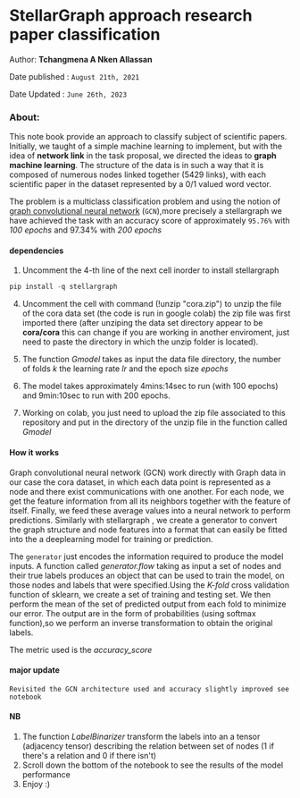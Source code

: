 # StellarGraph approach research paper classification
Author: **Tchangmena A Nken Allassan**

Date published : `August 21th, 2021`

Date Updated :   `June 26th, 2023`

### About:

This note book provide an approach to classify subject of scientific papers. Initially, we taught of a simple machine learning to implement, but with the idea of **network link** in the task proposal, we directed the ideas to **graph machine learning**. The structure of the data is in such a way that it is composed of numerous nodes linked together (5429 links), with each scientific paper in the dataset represented by a 0/1 valued word vector.

The problem is a multiclass classification problem and using the notion of [graph convolutional neural network](https://www.topbots.com/graph-convolutional-networks/) (`GCN`),more precisely a stellargraph  we have achieved the task with an accuracy score of approximately `95.76%` with *100 epochs* and 97.34% with *200 epochs*



#### dependencies

1. Uncomment the 4-th line of the next cell inorder to install stellargraph
  ```python
 pip install -q stellargraph
   ```

4. Uncomment the  cell with command (!unzip "cora.zip") to unzip the file of the cora data set (the code is run in google colab) the zip file was first imported there  (after unziping the data set directory appear to be **cora/cora** this can change if you are working in another enviroment, just need to paste the directory in which the unzip folder is located).

5. The function *Gmodel* takes as input the data file directory, the number of folds *k* the learning rate *lr* and the  epoch size *epochs*
6. The model takes approximately 4mins:14sec to run (with 100 epochs) and 9min:10sec to run with 200 epochs.
7. Working on colab, you just need to upload the zip file associated to this repository and put in the directory of the unzip file in the function called *Gmodel*

#### How it works
Graph convolutional neural network (GCN) work directly with Graph data in our case the cora dataset, in which each data point is represented as a node
and there exist communications with one another. For each node, we get the feature information from all its neighbors together with the feature of itself. Finally, we feed these average values into a neural network to perform predictions. Similarly with stellargraph , we create a generator to convert the graph structure and node features into a format that can easily be fitted into the a deeplearning model for training or prediction.

The `generator` just encodes the information required to produce the model inputs. A function called *generator.flow* taking as input  a set of nodes and their true labels produces an object that can be used to train the model, on those nodes and labels that were specified.Using the *K-fold* cross validation function of sklearn, we create a set of training and testing set. We then perform the mean of the set of predicted output from each fold to minimize our error. The output are in the form of probabilities (using softmax function),so we perform an inverse transformation to obtain the original labels.

The metric used is the *accuracy_score* 

#### major update
`Revisited the GCN architecture used and accuracy slightly improved see notebook`

#### NB
1. The function *LabelBinarizer* transform the labels into an a tensor (adjacency tensor) describing the relation between set of nodes (1 if there's a relation and 0 if there isn't)
2.  Scroll down the bottom of the notebook to see the results of the model performance
3.  Enjoy :)
